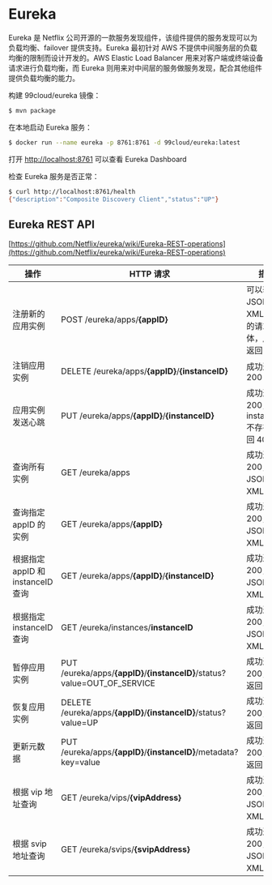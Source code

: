 # Eureka

Eureka 是 Netflix 公司开源的一款服务发现组件，该组件提供的服务发现可以为负载均衡、failover 提供支持。Eureka 最初针对 AWS 不提供中间服务层的负载均衡的限制而设计开发的。AWS Elastic Load Balancer 用来对客户端或终端设备请求进行负载均衡，而 Eureka 则用来对中间层的服务做服务发现，配合其他组件提供负载均衡的能力。

构建 99cloud/eureka 镜像：

```bash
$ mvn package
```

在本地启动 Eureka 服务：

```bash
$ docker run --name eureka -p 8761:8761 -d 99cloud/eureka:latest
```

打开 [http://localhost:8761](http://localhost:8761) 可以查看 Eureka Dashboard

检查 Eureka 服务是否正常：

```bash
$ curl http://localhost:8761/health
{"description":"Composite Discovery Client","status":"UP"}
```

## Eureka REST API

[https://github.com/Netflix/eureka/wiki/Eureka-REST-operations](https://github.com/Netflix/eureka/wiki/Eureka-REST-operations)

| 操作 | HTTP 请求 | 描述 |
| --- | --- | --- |
| 注册新的应用实例 | POST /eureka/apps/**{appID}** | 可以输入 JSON 或 XML 格式的请求体，成功返回 204 |
| 注销应用实例 | DELETE /eureka/apps/**{appID}**/**{instanceID}** | 成功返回 200 |
| 应用实例发送心跳 | PUT /eureka/apps/**{appID}**/**{instanceID}** | 成功返回 200，如果 instanceID 不存在返回 404 |
| 查询所有实例 | GET /eureka/apps | 成功返回 200，输出 JSON 或 XML 格式 |
| 查询指定 appID 的实例 | GET /eureka/apps/**{appID}** | 成功返回 200，输出 JSON 或 XML 格式 |
| 根据指定 appID 和 instanceID 查询 | GET /eureka/apps/**{appID}**/**{instanceID}** | 成功返回 200，输出 JSON 或 XML 格式 |
| 根据指定 instanceID 查询 | GET /eureka/instances/**instanceID** | 成功返回 200，输出 JSON 或 XML 格式 |
| 暂停应用实例 | PUT /eureka/apps/**{appID}**/**{instanceID}**/status?value=OUT_OF_SERVICE | 成功返回 200，失败返回 500 |
| 恢复应用实例 | DELETE /eureka/apps/**{appID}**/**{instanceID}**/status?value=UP | 成功返回 200，失败返回 500 |
| 更新元数据 | PUT /eureka/apps/**{appID}**/**{instanceID}**/metadata?key=value | 成功返回 200，失败返回 500 |
| 根据 vip 地址查询 | GET /eureka/vips/**{vipAddress}** | 成功返回 200，输出 JSON 或 XML 格式 |
| 根据 svip 地址查询 | GET /eureka/svips/**{svipAddress}** | 成功返回 200，输出 JSON 或 XML 格式 |

